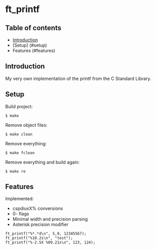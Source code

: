 # ft_printf

## Table of contents

* [Introduction](#Introduction)
* [Setup] (#setup)
* Features (#features)

## Introduction
My very own implementation of the printf from the C Standard Library.

## Setup
Build project:
```
$ make
```
Remove object files:
```
$ make clean
```
Remove everything:
```
$ make fclean
```
Remove everything and build again:
```
$ make re
```

## Features
Implemented:
- cspdiuxX% conversions
- 0- flags
- Minimal width and precision parsing
- Asterisk precision modifier

```
ft_printf("%*.*d\n", 5,9, 12345567);
ft_printf("%10.2s\n", "test");
ft_printf("%-2.5X %09.21x\n", 123, 124);
```

